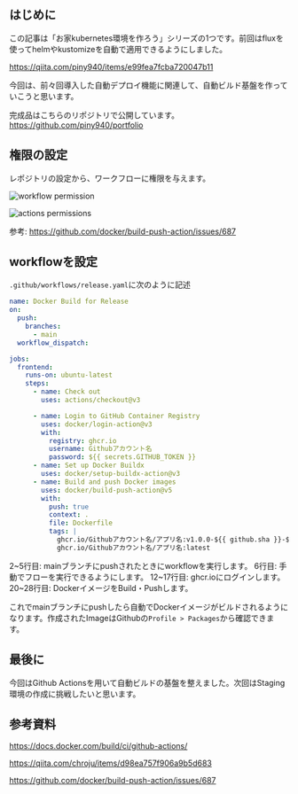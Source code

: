 ## はじめに
この記事は「お家kubernetes環境を作ろう」シリーズの1つです。前回はfluxを使ってhelmやkustomizeを自動で適用できるようにしました。

https://qiita.com/piny940/items/e99fea7fcba720047b11

今回は、前々回導入した自動デプロイ機能に関連して、自動ビルド基盤を作っていこうと思います。

完成品はこちらのリポジトリで公開しています。
https://github.com/piny940/portfolio

## 権限の設定
レポジトリの設定から、ワークフローに権限を与えます。

![workflow permission](https://user-images.githubusercontent.com/1736354/187890839-2f26ce10-2e20-4d7e-ab6e-311c898fc416.png)

![actions permissions](https://user-images.githubusercontent.com/9700541/187891526-5938feb5-d380-4574-a81a-9b621779dead.png)

参考: https://github.com/docker/build-push-action/issues/687

## workflowを設定
`.github/workflows/release.yaml`に次のように記述
```yaml
name: Docker Build for Release
on:
  push:
    branches:
      - main
  workflow_dispatch:

jobs:
  frontend:
    runs-on: ubuntu-latest
    steps:
      - name: Check out
        uses: actions/checkout@v3

      - name: Login to GitHub Container Registry
        uses: docker/login-action@v3
        with:
          registry: ghcr.io
          username: Githubアカウント名
          password: ${{ secrets.GITHUB_TOKEN }}
      - name: Set up Docker Buildx
        uses: docker/setup-buildx-action@v3
      - name: Build and push Docker images
        uses: docker/build-push-action@v5
        with:
          push: true
          context: .
          file: Dockerfile
          tags: |
            ghcr.io/Githubアカウント名/アプリ名:v1.0.0-${{ github.sha }}-${{ github.run_number }}
            ghcr.io/Githubアカウント名/アプリ名:latest
```
2~5行目: mainブランチにpushされたときにworkflowを実行します。
6行目: 手動でフローを実行できるようにします。
12~17行目: ghcr.ioにログインします。
20~28行目: DockerイメージをBuild・Pushします。

これでmainブランチにpushしたら自動でDockerイメージがビルドされるようになります。作成されたImageはGithubの`Profile > Packages`から確認できます。

## 最後に
今回はGithub Actionsを用いて自動ビルドの基盤を整えました。次回はStaging環境の作成に挑戦したいと思います。

## 参考資料

https://docs.docker.com/build/ci/github-actions/

https://qiita.com/chroju/items/d98ea757f906a9b5d683

https://github.com/docker/build-push-action/issues/687
